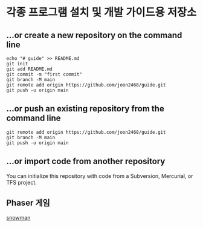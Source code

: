 # 각종 프로그램 설치 및 개발 가이드용 저장소

## …or create a new repository on the command line
```
echo "# guide" >> README.md
git init
git add README.md
git commit -m "first commit"
git branch -M main
git remote add origin https://github.com/joon2468/guide.git
git push -u origin main
```
## …or push an existing repository from the command line
```
git remote add origin https://github.com/joon2468/guide.git
git branch -M main
git push -u origin main
```
## …or import code from another repository
You can initialize this repository with code from a Subversion, Mercurial, or TFS project.

## Phaser 게임
<a href="https://joon2468.github.io/guide/snowman/" target="_blank">snowman</a>
